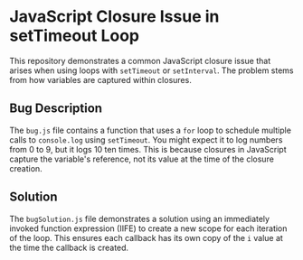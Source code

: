 # JavaScript Closure Issue in setTimeout Loop

This repository demonstrates a common JavaScript closure issue that arises when using loops with `setTimeout` or `setInterval`.  The problem stems from how variables are captured within closures.

## Bug Description
The `bug.js` file contains a function that uses a `for` loop to schedule multiple calls to `console.log` using `setTimeout`.  You might expect it to log numbers from 0 to 9, but it logs 10 ten times.  This is because closures in JavaScript capture the variable's reference, not its value at the time of the closure creation.

## Solution
The `bugSolution.js` file demonstrates a solution using an immediately invoked function expression (IIFE) to create a new scope for each iteration of the loop. This ensures each callback has its own copy of the `i` value at the time the callback is created.
